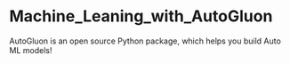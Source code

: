 # Machine_Leaning_with_AutoGluon
AutoGluon is an open source Python package, which helps you build Auto ML models!
